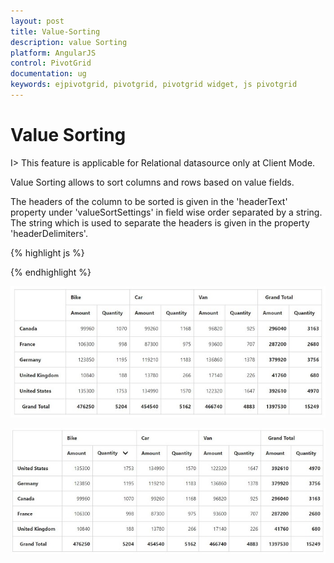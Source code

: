 ```yaml
---
layout: post
title: Value-Sorting
description: value Sorting
platform: AngularJS
control: PivotGrid
documentation: ug
keywords: ejpivotgrid, pivotgrid, pivotgrid widget, js pivotgrid 
---
```


# Value Sorting

I> This feature is applicable for Relational datasource only at Client Mode.

Value Sorting allows to sort columns and rows based on value fields.

The headers of the column to be sorted is given in the 'headerText' property under 'valueSortSettings' in field wise order separated by a string.  The string which is used to separate the headers is given in the property 'headerDelimiters'.

{% highlight js %}

<div ng-controller="PivotGridCtrl">
    <div id="PivotGrid1" ej-pivotgrid e-dataSource="dataSource" e-valueSortSettings="valueSortSettings"/>
</div>
<script>
    angular.module("PivotGridApp",["ejangular"]).controller('PivotGridCtrl', function ($scope) {
        //..
        $scope.valueSortSettings = {
            headerText: "Bike##Quantity",
            headerDelimiters: "##",
            sortOrder: ej.PivotAnalysis.SortOrder.Descending
        };
    });
</script>

{% endhighlight %}

![](Value-Sorting_images/Before.png) 

![](Value-Sorting_images/After.png) 



